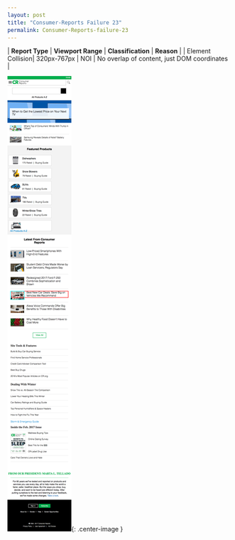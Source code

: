 ```yaml
---
layout: post
title: "Consumer-Reports Failure 23"
permalink: Consumer-Reports-failure-23
---
```

| **Report Type** | **Viewport Range** | **Classification** | **Reason** |
| Element Collision| 320px-767px | NOI | No overlap of content, just DOM coordinates | 

![Screenshot of the fault](../assets/images/Consumer-Reports/fault23/overlapWidth543.png){: .center-image }